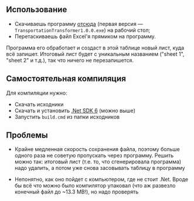 ## Использование
* Скачиваешь программу [отсюда](https://github.com/gretmn102/TransportationTransformer/releases) (первая версия — `TransportationTransformer1.0.0.exe`) на рабочий стол;
* Перетаскиваешь файл Excel'я прямиком на программу.

Программа его обработает и создаст в этой таблице новый лист, куда всё запишет. Итоговый лист будет с уникальным названием ("sheet 1", "sheet 2" и т.д.), так что ничего не перезапишется.

## Самостоятельная компиляция
Для компиляции нужно:
* Скачать исходники
* Скачать и установить [.Net SDK 6](https://dotnet.microsoft.com/en-us/download/dotnet/6.0) (можно выше)
* Запустить `build.cmd` из папки исходников

## Проблемы
* Крайне медленная скорость сохранения файла, поэтому больше одного раза не советую пропускать через программу. Решить можно так: итоговый лист (т.е. то, что сгенерировала программа) надо удалить, а потом уже снова засовывать таблицу в программу

* Непонятно, как оно пойдет с компьютером, где не стоит .Net. Вроде бы всё что можно было компилятор упаковал (что аж развезло конечный файл до ~13.3 MB!), но надо проверять

